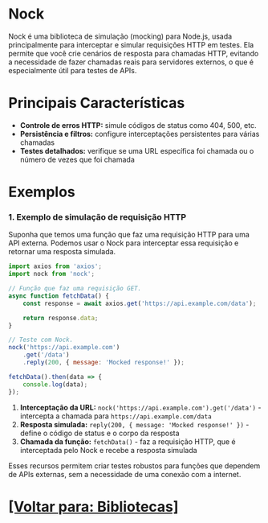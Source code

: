 # Nock

Nock é uma biblioteca de simulação (mocking) para Node.js, usada principalmente para interceptar e simular requisições HTTP em testes. Ela permite que você crie cenários de resposta para chamadas HTTP, evitando a necessidade de fazer chamadas reais para servidores externos, o que é especialmente útil para testes de APIs.

# Principais Características

- **Controle de erros HTTP:** simule códigos de status como 404, 500, etc.
- **Persistência e filtros:** configure interceptações persistentes para várias chamadas
- **Testes detalhados:** verifique se uma URL específica foi chamada ou o número de vezes que foi chamada

# Exemplos

### 1. Exemplo de simulação de requisição HTTP

Suponha que temos uma função que faz uma requisição HTTP para uma API externa. Podemos usar o Nock para interceptar essa requisição e retornar uma resposta simulada.

```JavaScript
import axios from 'axios';
import nock from 'nock';

// Função que faz uma requisição GET.
async function fetchData() {
    const response = await axios.get('https://api.example.com/data');

    return response.data;
}

// Teste com Nock.
nock('https://api.example.com')
    .get('/data')
    .reply(200, { message: 'Mocked response!' });

fetchData().then(data => {
    console.log(data);
});
```

1. **Interceptação da URL:** `nock('https://api.example.com').get('/data')` - intercepta a chamada para `https://api.example.com/data`
2. **Resposta simulada:** `reply(200, { message: 'Mocked response!' })` - define o código de status e o corpo da resposta
3. **Chamada da função:** `fetchData()` - faz a requisição HTTP, que é interceptada pelo Nock e recebe a resposta simulada

Esses recursos permitem criar testes robustos para funções que dependem de APIs externas, sem a necessidade de uma conexão com a internet.

# [[Voltar para: Bibliotecas]](./1-bibliotecas.md)
